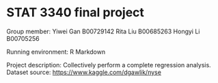 # STAT 3340 final project

Group member:
Yiwei Gan B00729142
Rita Liu B00685263
Hongyi Li B00705256

Running environment: R Markdown

Project description: Collectively perform a complete regression analysis.
Dataset source: https://www.kaggle.com/dgawlik/nyse
